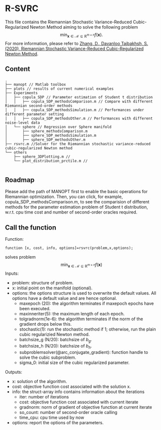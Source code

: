 # R-SVRC

 This file contains the Riemannian Stochastic Variance-Reduced Cubic-Regularized Newton Method aiming to solve the following problem
$$
\min_{\mathbf{x}\in\mathcal{M}\subseteq\mathbb{R}^{m\times n}} f(\mathbf{x}).
$$
For more information, please refer to   [Zhang, D., Davanloo Tajbakhsh, S. (2020), Riemannian Stochastic Variance-Reduced Cubic-Regularized Newton Method](https://arxiv.org/abs/2010.03785).

## Content

```
.
├── manopt // Matlab toolbox 
├── plots // results of current numerical examples 
├── Experiments 
│   ├── copula_SDP // Parameter estimation of Student t distribution 
│   │   ├── copula_SDP_methodsComparison.m // Compare with different Riemannian second-order methods
│   │   ├── copula_SDP_methodsSimulation.m // Performances under different parameter setting 
│   │   ├── copula_SDP_methodsOther.m // Performances with different noise-level data 
│   └── sphere // Regression over Sphere manifold
│       ├── sphere_methodsComparison.m
│       ├── sphere_SDP_methodsSimulation.m
│       ├── sphere_SDP_methodsOther.m
├── rsvrc.m //Solver for the Riemannian stochastic variance-reduced cubic-regularized Newton method
└── others 
    ├── sphere_3DPlotting.m // 
    └── plot_distribution_prctile.m // 


```

## Roadmap 

Please add the path of MANOPT first to enable the basic operations for Riemannian optimization. Then, you can click, for example, copula_SDP_methodsComparison.m, to see the comparision of different methods for the parameter estimation problem of Student t distribution, w.r.t. cpu time cost and number of second-order oracles required. 

## Call the function

Function:

```
function [x, cost, info, options]=rsvrc(problem,x,options);
```

solves problem
$$
\min_{\mathbf{x}\in\mathcal{M}\subseteq\mathbb{R}^{m\times n}} f(\mathbf{x})
$$
Inputs:

- problem: structure of problem. 
- x: initial point on the manifold (optional).
- options: the options structure is used to overwrite the default values. All options have a default value and are hence optional. 
  - maxepoch (20): the algorithm terminates if maxepoch epochs have been executed. 
  - maxinneriter(5): the maximum length of each epoch. 
  - tolgradnorm(1e-6): the algorithm terminates if the norm of the gradient drops below this. 
  - stochastic(1): run the stochastic method if 1; otherwise, run the plain cubic regularizied Newton method. 
  - batchsize_g (N/20): batchsize of $b_g$.
  - batchsize_h (N/20): batchsize of $b_h$. 
  - subproblemsolver(@arc_conjugate_gradient): function handle to solve the cubic subproblem. 
  - sigma_0: initial size of the cubic regularized parameter. 


Outputs:

- x: solution of the algorithm.
- cost: objective function cost associated with the solution x.
- info: the struct-array info contains information about the iterations
  - iter: number of iterations 
  - cost: objective function cost associated with current iterate 
  - gradnorm: norm of gradient of objective function at current iterate
  - so_count: number of second-order oracle calling 
  - time_cpu: cpu time used by now 
- options: report the options of the parameters.  
